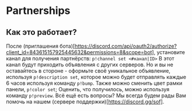 # Partnerships
## Как это работает?

После (приглашения бота)[https://discord.com/api/oauth2/authorize?client_id=843615157925445632&permissions=8&scope=bot], установите канал для получения партнёрств: `p!channel set <#канал|ID>`
В этот канал будут приходить объявления с других серверов. Но и вы не оставайтесь в стороне - оформьте своё уникальное объявление, используя `p!description set`, которое можно будет отправлять каждые 6 часов используя команду `p!bump`.
Также можно сменить цвет рамки панели, `p!color set`;
Оценить, что получилось, можно используя команду `p!preview`.
Всё ещё есть вопросы? Мы всегда будем рады Вам помочь на нашем (сервере поддержки)[https://discord.gg/sof].